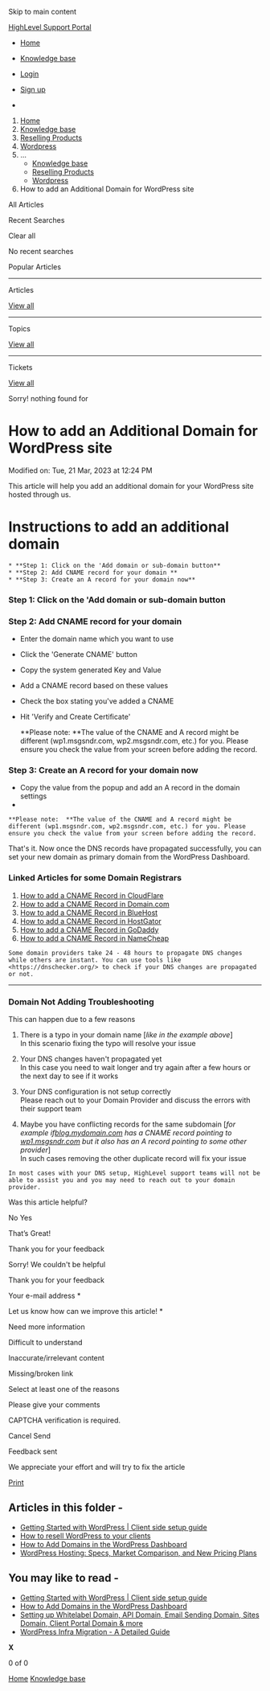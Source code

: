 Skip to main content

[ HighLevel Support Portal ](https://help.gohighlevel.com)

  * [ Home ](/support/home)
  * [ Knowledge base ](/support/solutions)

  * [Login](/support/login)
  * [Sign up](/support/signup)
  * 

  1. [Home](/support/home)
  2. [Knowledge base](/support/solutions)
  3. [Reselling Products](/support/solutions/48000454568)
  4. [Wordpress](/support/solutions/folders/48000682017)
  5. ... 
     * [Knowledge base](/support/solutions)
     * [Reselling Products](/support/solutions/48000454568)
     * [Wordpress](/support/solutions/folders/48000682017)
  6. How to add an Additional Domain for WordPress site

All  Articles 

Recent Searches

Clear all

No recent searches

Popular Articles

* * *

Articles

[View all](/support/search/solutions)

* * *

Topics

[View all](/support/search/topics)

* * *

Tickets

[View all](/support/search/tickets)

Sorry! nothing found for   

# How to add an Additional Domain for WordPress site

Modified on: Tue, 21 Mar, 2023 at 12:24 PM

This article will help you add an additional domain for your WordPress site hosted through us.

# Instructions to add an additional domain  

    * **Step 1: Click on the 'Add domain or sub-domain button**
    * **Step 2: Add CNAME record for your domain **
    * **Step 3: Create an A record for your domain now**

### **Step 1: Click on the 'Add domain or sub-domain button**

### **Step 2: Add CNAME record for your domain**  

  * Enter the domain name which you want to use
  * Click the 'Generate CNAME' button
  * Copy the system generated Key and Value
  * Add a CNAME record based on these values

  * Check the box stating you've added a CNAME
  * Hit 'Verify and Create Certificate'

    **Please note:  **The value of the CNAME and A record might be different (wp1.msgsndr.com, wp2.msgsndr.com, etc.) for you. Please ensure you check the value from your screen before adding the record.

### **Step 3: Create an A record for your domain now**

  * Copy the value from the popup and add an A record in the domain settings
  *   

    **Please note:  **The value of the CNAME and A record might be different (wp1.msgsndr.com, wp2.msgsndr.com, etc.) for you. Please ensure you check the value from your screen before adding the record.

That's it. Now once the DNS records have propagated successfully, you can set your new domain as primary domain from the WordPress Dashboard.

### Linked Articles for some Domain Registrars

  1. [How to add a CNAME Record in CloudFlare](https://community.cloudflare.com/t/how-do-i-add-a-cname-record/59)
  2. [How to add a CNAME Record in Domain.com](https://www.domain.com/help/article/dns-management-how-to-update-cname-aliases)
  3. [How to add a CNAME Record in BlueHost](https://my.bluehost.com/hosting/help/resource/714)
  4. [How to add a CNAME Record in HostGator](https://www.hostgator.com/help/article/how-to-change-dns-zones-mx-cname-and-a-records)
  5. [How to add a CNAME Record in GoDaddy](https://ca.godaddy.com/help/add-a-cname-record-19236)
  6. [How to add a CNAME Record in NameCheap](https://www.namecheap.com/support/knowledgebase/article.aspx/9646/2237/how-to-create-a-cname-record-for-your-domain/)

    Some domain providers take 24 - 48 hours to propagate DNS changes while others are instant. You can use tools like <https://dnschecker.org/> to check if your DNS changes are propagated or not.

* * *

### Domain Not Adding Troubleshooting

This can happen due to a few reasons

  1. There is a typo in your domain name [_like in the example above_]  
In this scenario fixing the typo will resolve your issue  

  2. Your DNS changes haven't propagated yet  
In this case you need to wait longer and try again after a few hours or the next day to see if it works  

  3. Your DNS configuration is not setup correctly  
Please reach out to your Domain Provider and discuss the errors with their support team  

  4. Maybe you have conflicting records for the same subdomain [_for example if[blog.mydomain.com](//blog.mydomain.com) has a CNAME record pointing to [wp1.msgsndr.com](https://wp1.msgsndr.com) but it also has an A record pointing to some other provider_]  
In such cases removing the other duplicate record will fix your issue  

    In most cases with your DNS setup, HighLevel support teams will not be able to assist you and you may need to reach out to your domain provider.

Was this article helpful?

No  Yes 

That’s Great!

Thank you for your feedback

Sorry! We couldn't be helpful

Thank you for your feedback

Your e-mail address *

Let us know how can we improve this article! *

Need more information 

Difficult to understand 

Inaccurate/irrelevant content 

Missing/broken link 

Select at least one of the reasons 

Please give your comments 

CAPTCHA verification is required. 

Cancel  Send 

Feedback sent

We appreciate your effort and will try to fix the article

[Print](javascript:print\(\))

## Articles in this folder -

  * [Getting Started with WordPress | Client side setup guide](/support/solutions/articles/48001199648-getting-started-with-wordpress-client-side-setup-guide)
  * [How to resell WordPress to your clients](/support/solutions/articles/48001199647-how-to-resell-wordpress-to-your-clients)
  * [How to Add Domains in the WordPress Dashboard](/support/solutions/articles/155000002547-how-to-add-domains-in-the-wordpress-dashboard)
  * [WordPress Hosting: Specs, Market Comparison, and New Pricing Plans](/support/solutions/articles/48001231366-wordpress-hosting-specs-market-comparison-and-new-pricing-plans)

## You may like to read -

  * [Getting Started with WordPress | Client side setup guide](/support/solutions/articles/48001199648-getting-started-with-wordpress-client-side-setup-guide)
  * [How to Add Domains in the WordPress Dashboard](/support/solutions/articles/155000002547-how-to-add-domains-in-the-wordpress-dashboard)
  * [Setting up Whitelabel Domain, API Domain, Email Sending Domain, Sites Domain, Client Portal Domain & more](/support/solutions/articles/155000002561-setting-up-whitelabel-domain-api-domain-email-sending-domain-sites-domain-client-portal-domain-)
  * [WordPress Infra Migration - A Detailed Guide](/support/solutions/articles/48001240057-wordpress-infra-migration-a-detailed-guide)

**X**

0 of 0 []()

[Home](/support/home) [Knowledge base](/support/solutions)
